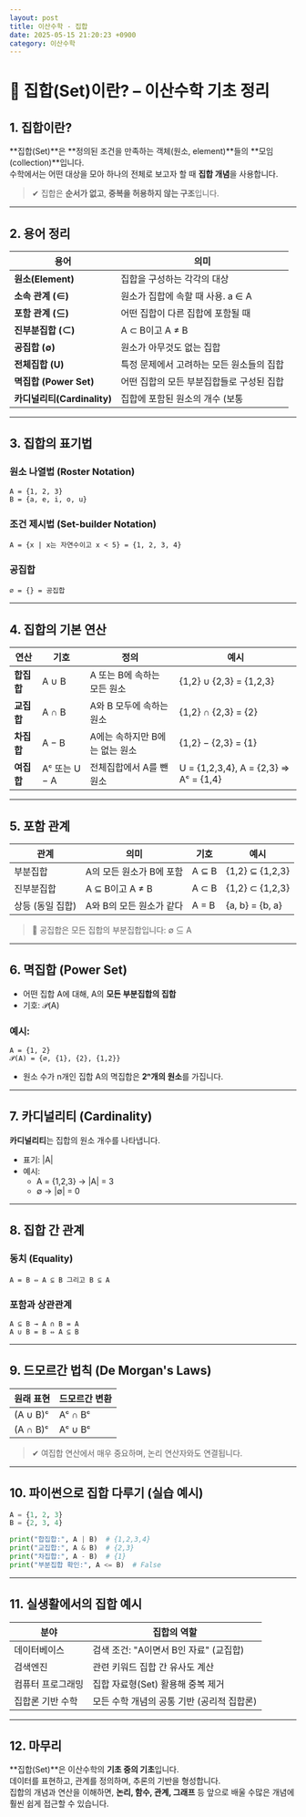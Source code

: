 ```yaml
---
layout: post
title: 이산수학 - 집합
date: 2025-05-15 21:20:23 +0900
category: 이산수학
---
```

# 🧮 집합(Set)이란? – 이산수학 기초 정리

## 1. 집합이란?

**집합(Set)**은 **정의된 조건을 만족하는 객체(원소, element)**들의 **모임(collection)**입니다.  
수학에서는 어떤 대상을 모아 하나의 전체로 보고자 할 때 **집합 개념**을 사용합니다.

> ✔ 집합은 **순서가 없고**, **중복을 허용하지 않는 구조**입니다.

---

## 2. 용어 정리

| 용어 | 의미 |
|------|------|
| **원소(Element)** | 집합을 구성하는 각각의 대상 |
| **소속 관계 (∈)** | 원소가 집합에 속할 때 사용. a ∈ A |
| **포함 관계 (⊆)** | 어떤 집합이 다른 집합에 포함될 때 |
| **진부분집합 (⊂)** | A ⊂ B이고 A ≠ B |
| **공집합 (∅)** | 원소가 아무것도 없는 집합 |
| **전체집합 (U)** | 특정 문제에서 고려하는 모든 원소들의 집합 |
| **멱집합 (Power Set)** | 어떤 집합의 모든 부분집합들로 구성된 집합 |
| **카디널리티(Cardinality)** | 집합에 포함된 원소의 개수 (보통 |A|로 표기) |

---

## 3. 집합의 표기법

### 원소 나열법 (Roster Notation)

```text
A = {1, 2, 3}
B = {a, e, i, o, u}
```

### 조건 제시법 (Set-builder Notation)

```text
A = {x | x는 자연수이고 x < 5} = {1, 2, 3, 4}
```

### 공집합

```text
∅ = {} = 공집합
```

---

## 4. 집합의 기본 연산

| 연산 | 기호 | 정의 | 예시 |
|------|------|------|------|
| **합집합** | A ∪ B | A 또는 B에 속하는 모든 원소 | {1,2} ∪ {2,3} = {1,2,3} |
| **교집합** | A ∩ B | A와 B 모두에 속하는 원소 | {1,2} ∩ {2,3} = {2} |
| **차집합** | A − B | A에는 속하지만 B에는 없는 원소 | {1,2} − {2,3} = {1} |
| **여집합** | Aᶜ 또는 U − A | 전체집합에서 A를 뺀 원소 | U = {1,2,3,4}, A = {2,3} ⇒ Aᶜ = {1,4} |

---

## 5. 포함 관계

| 관계 | 의미 | 기호 | 예시 |
|------|------|------|------|
| 부분집합 | A의 모든 원소가 B에 포함 | A ⊆ B | {1,2} ⊆ {1,2,3} |
| 진부분집합 | A ⊆ B이고 A ≠ B | A ⊂ B | {1,2} ⊂ {1,2,3} |
| 상등 (동일 집합) | A와 B의 모든 원소가 같다 | A = B | {a, b} = {b, a} |

> 📌 공집합은 모든 집합의 부분집합입니다: ∅ ⊆ A

---

## 6. 멱집합 (Power Set)

- 어떤 집합 A에 대해, A의 **모든 부분집합의 집합**
- 기호: 𝒫(A)

### 예시:

```text
A = {1, 2}
𝒫(A) = {∅, {1}, {2}, {1,2}}
```

- 원소 수가 n개인 집합 A의 멱집합은 **2ⁿ개의 원소**를 가집니다.

---

## 7. 카디널리티 (Cardinality)

**카디널리티**는 집합의 원소 개수를 나타냅니다.

- 표기: |A|
- 예시:
  - A = {1,2,3} → |A| = 3
  - ∅ → |∅| = 0

---

## 8. 집합 간 관계

### 동치 (Equality)
```text
A = B ⇔ A ⊆ B 그리고 B ⊆ A
```

### 포함과 상관관계

```text
A ⊆ B → A ∩ B = A  
A ∪ B = B ⇔ A ⊆ B
```

---

## 9. 드모르간 법칙 (De Morgan's Laws)

| 원래 표현 | 드모르간 변환 |
|------------|----------------|
| (A ∪ B)ᶜ | Aᶜ ∩ Bᶜ |
| (A ∩ B)ᶜ | Aᶜ ∪ Bᶜ |

> ✔ 여집합 연산에서 매우 중요하며, 논리 연산자와도 연결됩니다.

---

## 10. 파이썬으로 집합 다루기 (실습 예시)

```python
A = {1, 2, 3}
B = {2, 3, 4}

print("합집합:", A | B)  # {1,2,3,4}
print("교집합:", A & B)  # {2,3}
print("차집합:", A - B)  # {1}
print("부분집합 확인:", A <= B)  # False
```

---

## 11. 실생활에서의 집합 예시

| 분야 | 집합의 역할 |
|------|-------------|
| 데이터베이스 | 검색 조건: "A이면서 B인 자료" (교집합) |
| 검색엔진 | 관련 키워드 집합 간 유사도 계산 |
| 컴퓨터 프로그래밍 | 집합 자료형(Set) 활용해 중복 제거 |
| 집합론 기반 수학 | 모든 수학 개념의 공통 기반 (공리적 집합론) |

---

## 12. 마무리

**집합(Set)**은 이산수학의 **기초 중의 기초**입니다.  
데이터를 표현하고, 관계를 정의하며, 추론의 기반을 형성합니다.  
집합의 개념과 연산을 이해하면, **논리, 함수, 관계, 그래프** 등 앞으로 배울 수많은 개념에 훨씬 쉽게 접근할 수 있습니다.